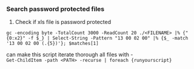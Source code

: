 ### Search password protected files

1. Check if xls file is password protected  
```
gc -encoding byte -TotalCount 3000 -ReadCount 20 ./<FILENAME> |% {"{0:x2}" -f $_} | Select-String -Pattern "13 00 02 00" |% {$_ -match '13 00 02 00 (.{5})'}; $matches[1]
```
can make this script iterate thorough all files with -  
```Get-ChildItem -path <PATH> -recurse | foreach {runyourscript}```
